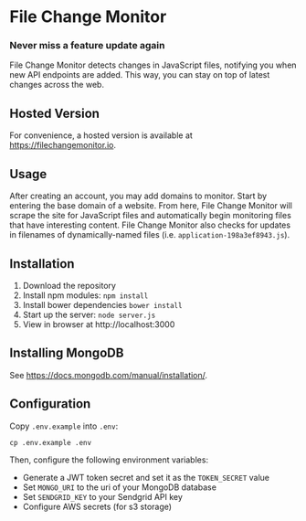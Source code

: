 # File Change Monitor

### Never miss a feature update again

File Change Monitor detects changes in JavaScript files, notifying you when new API endpoints are added. This way, you can stay on top of latest changes across the web.

## Hosted Version

For convenience, a hosted version is available at https://filechangemonitor.io.

## Usage

After creating an account, you may add domains to monitor. Start by entering the base domain of a website. From here, File Change Monitor will scrape the site for JavaScript files and automatically begin monitoring files that have interesting content. File Change Monitor also checks for updates in filenames of dynamically-named files (i.e. `application-198a3ef8943.js`).

## Installation
1. Download the repository
2. Install npm modules: `npm install`
3. Install bower dependencies `bower install`
4. Start up the server: `node server.js`
5. View in browser at http://localhost:3000

## Installing MongoDB

See https://docs.mongodb.com/manual/installation/.

## Configuration

Copy `.env.example` into `.env`:

`cp .env.example .env`

Then, configure the following environment variables:

- Generate a JWT token secret and set it as the `TOKEN_SECRET` value
- Set `MONGO_URI` to the uri of your MongoDB database
- Set `SENDGRID_KEY` to your Sendgrid API key
- Configure AWS secrets (for s3 storage)
